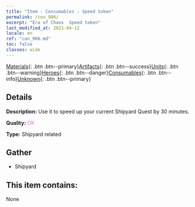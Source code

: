 ```yaml
---
title: "Item - Consumables - Speed token"
permalink: /con_906/
excerpt: "Era of Chaos  Speed token"
last_modified_at: 2021-04-12
locale: en
ref: "con_906.md"
toc: false
classes: wide
---
```

 [Materials](/){: .btn .btn--primary}[Artifacts](/Artifacts/){: .btn .btn--success}[Units](/Units/){: .btn .btn--warning}[Heroes](/Heroes/){: .btn .btn--danger}[Consumables](/Consumables/){: .btn .btn--info}[Unknown](/Unknown/){: .btn .btn--primary}

## Details
 **Description:** Use it to speed up your current Shipyard Quest by 30 minutes.

 **Quality:** <span style="color: #DA70D6">OK</span>

 **Type:** Shipyard related

## Gather

*    Shipyard 

## This item contains:

  None


